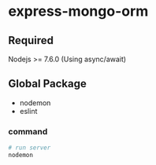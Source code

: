 # express-mongo-orm

## Required

Nodejs >= 7.6.0 (Using async/await)

## Global Package

* nodemon
* eslint

### command

```bash
# run server
nodemon
```